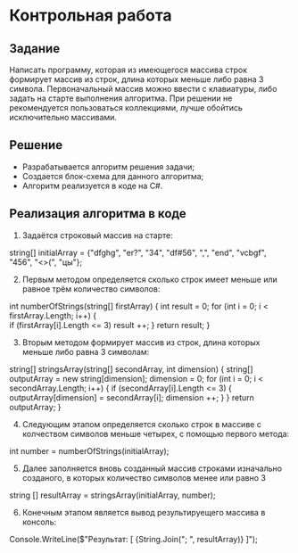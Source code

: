 # **Контрольная работа**

## **Задание**

Написать программу, которая из имеющегося массива строк формирует массив из строк, длина которых меньше либо равна 3 символа. Первоначальный массив можно ввести с клавиатуры, либо задать на старте выполнения алгоритма. При решении не рекомендуется пользоваться коллекциями, лучше обойтись исключительно массивами.

## Решение
* Разрабатывается алгоритм решения задачи;
* Создается блок-схема для данного алгоритма;
* Алгоритм реализуется в коде на C#.

## Реализация алгоритма в коде
 1. Задаётся строковый массив на старте:

 string[] initialArray = {"dfghg", "er?", "34", "df#56", ",", "end", "vcbgf", "456", "<>(", "цы"};

 2.  Первым методом определяется сколько строк имеет меньше или равное трём количество символов:

 int numberOfStrings(string[] firstArray)
 {
     int result = 0;
     for (int i = 0; i < firstArray.Length; i++)
     {    
         if (firstArray[i].Length <= 3)
         result ++;
     }
     return result;
 }

 3. Вторым методом формирует массив из строк, длина которых меньше либо равна 3 символам:

 string[] stringsArray(string[] secondArray, int dimension)
 {
     string[] outputArray = new string[dimension];
     dimension = 0;
     for (int i = 0; i < secondArray.Length; i++)
     {
     if (secondArray[i].Length <= 3)
         {
         outputArray[dimension] = secondArray[i];
         dimension ++;
         }
     }
      return outputArray;
 } 

 4. Следующим этапом определяется сколько строк в массиве с колчеством символов меньше четырех, с помощью первого метода:

 int number = numberOfStrings(initialArray);

 5. Далее заполняется вновь созданный массив строками изначально созданого, в которых количество символов менее или равно 3

 string [] resultArray = stringsArray(initialArray, number);

 6. Конечным этапом является вывод результируещего массива в консоль:

 Console.WriteLine($"Результат: [ {String.Join("; ", resultArray)} ]");